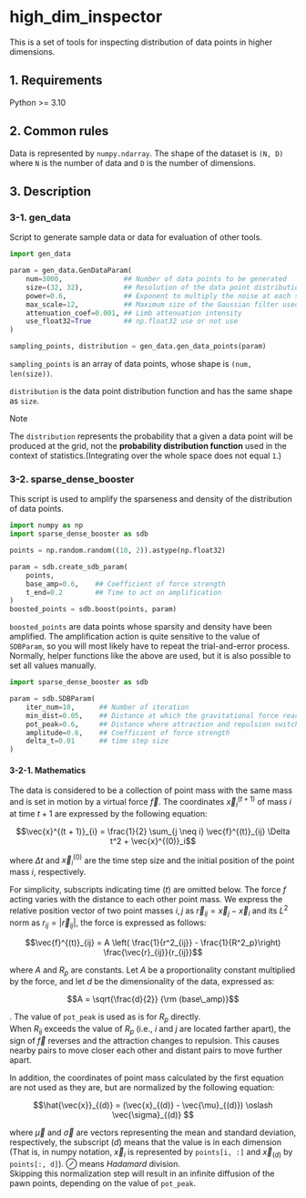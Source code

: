 # high_dim_inspector
This is a set of tools for inspecting distribution of data points in higher dimensions.

## 1. Requirements
Python >= 3.10

## 2. Common rules
Data is represented by `numpy.ndarray`.
The shape of the dataset is `(N, D)` where `N` is the number of data and `D` is the number of dimensions.

## 3. Description
### 3-1. gen_data
Script to generate sample data or data for evaluation of other tools.

```python
import gen_data

param = gen_data.GenDataParam(
    num=3000,               ## Number of data points to be generated
    size=(32, 32),          ## Resolution of the data point distribution function used to generate the data
    power=0.6,              ## Exponent to multiply the noise at each scale used to generate the data point distribution function
    max_scale=12,           ## Maximum size of the Gaussian filter used to generate the data point distribution function
    attenuation_coef=0.001, ## Limb attenuation intensity
    use_float32=True        ## np.float32 use or not use
)

sampling_points, distribution = gen_data.gen_data_points(param)
```

`sampling_points` is an array of data points, whose shape is `(num, len(size))`.

`distribution` is the data point distribution function and has the same shape as `size`.
> [!NOTE]
> The `distribution` represents the probability that a given a data point will be produced at the grid,
> not the **probability distribution function** used in the context of statistics.(Integrating over the whole space does not equal `1`.)

### 3-2. sparse_dense_booster
This script is used to amplify the sparseness and density of the distribution of data points.

```python
import numpy as np
import sparse_dense_booster as sdb

points = np.random.random((10, 2)).astype(np.float32)

param = sdb.create_sdb_param(
    points,
    base_amp=0.6,    ## Coefficient of force strength
    t_end=0.2        ## Time to act on amplification
)
boosted_points = sdb.boost(points, param)
```

`boosted_points` are data points whose sparsity and density have been amplified.
The amplification action is quite sensitive to the value of `SDBParam`, so you will most likely have to repeat the trial-and-error process.
Normally, helper functions like the above are used, but it is also possible to set all values manually.

```python
import sparse_dense_booster as sdb

param = sdb.SDBParam(
    iter_num=10,      ## Number of iteration
    min_dist=0.05,    ## Distance at which the gravitational force reaches its maximum value
    pot_peak=0.6,     ## Distance where attraction and repulsion switch
    amplitude=0.6,    ## Coefficient of force strength
    delta_t=0.01      ## time step size
)
```

#### 3-2-1. Mathematics
The data is considered to be a collection of point mass with the same mass and is set in motion by a virtual force $\vec{f}$.
The coordinates $\vec{x}^{(t + 1)}_{i}$ of mass $i$ at time $t+1$ are expressed by the following equation:

```math
\vec{x}^{(t + 1)}_{i} = \frac{1}{2} \sum_{j \neq i} \vec{f}^{(t)}_{ij} \Delta t^2 + \vec{x}^{(0)}_i
```

where $\Delta t$ and $\vec{x}^{(0)}_i$ are the time step size and the initial position of the point mass $i$, respectively.

For simplicity, subscripts indicating time $(t)$ are omitted below. 
The force $f$ acting varies with the distance to each other point mass.
We express the relative position vector of two point masses $i, j$ as $\vec{r} _{ij} = \vec{x} _{j} - \vec{x} _{i}$ and its $L^2$ norm as $r _{ij} = |\vec{r} _{ij}|$,
the force is expressed as follows:

```math
\vec{f}^{(t)}_{ij} = A \left( \frac{1}{r^2_{ij}} - \frac{1}{R^2_p}\right) \frac{\vec{r}_{ij}}{r_{ij}}
```

where $A$ and $R_p$ are constants. Let $A$ be a proportionality constant multiplied by the force, 
and let $d$ be the dimensionality of the data, expressed as:

```math
A = \sqrt{\frac{d}{2}} {\rm (base\_amp)}
```
.
The value of `pot_peak` is used as is for $R_p$ directly.  
When $R_{ij}$ exceeds the value of $R_p$ (i.e., $i$ and $j$ are located farther apart),
the sign of $\vec{f}$ reverses and the attraction changes to repulsion.
This causes nearby pairs to move closer each other and distant pairs to move further apart.

In addition, the coordinates of point mass calculated by the first equation are not used as they are, but are normalized by the following equation: 

```math
\hat{\vec{x}}_{(d)} = (\vec{x}_{(d)} - \vec{\mu}_{(d)}) \oslash \vec{\sigma}_{(d)}  
```

where $\vec{\mu}$ and $\vec{\sigma}$ are vectors representing the mean and standard deviation, respectively, 
the subscript $(d)$ means that the value is in each dimension 
(That is, in numpy notation, $\vec{x}_ {i}$ is represented by `points[i, :]` and $\vec{x} _{(d)}$ by `points[:, d]`).
$\oslash$ means _Hadamard_ division.  
Skipping this normalization step will result in an infinite diffusion of the pawn points, depending on the value of `pot_peak`.